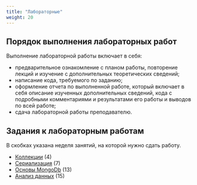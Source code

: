 ```yaml
---
title: "Лабораторные"
weight: 20
---
```


## Порядок выполнения лабораторных работ

Выполнение лабораторной работы включает в себя:

- предварительное ознакомление с планом работы, повторение лекций и изучение с дополнительных теоретических сведений;
- написание кода, требуемого по заданию;
- оформление отчета по выполненной работе, который включает в себя описание изученных дополнительных сведений, кода с подробными комментариями и результатами его работы и выводов по всей работе;
- сдача лабораторной работы преподавателю.

## Задания к лабораторным работам

В скобках указана неделя занятий, на которой нужно сдать работу.

- [Коллекции](collection) (4)
- [Сериализация](serialization) (7)
- [Основы MongoDb](mongo) (13)
- [Анализ данных](parse) (15)


